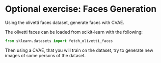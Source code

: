 # Optional exercise: Faces Generation

Using the olivetti faces dataset, generate faces with CVAE.

The olivetti faces can be loaded from scikit-learn with the following:
```python
from sklearn.datasets import fetch_olivetti_faces
```

Then using a CVAE, that you will train on the dataset, try to generate new images of some persons of the dataset.